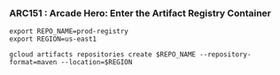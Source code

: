 ### ARC151 :  Arcade Hero: Enter the Artifact Registry Container 

```
export REPO_NAME=prod-registry
export REGION=us-east1
```

```
gcloud artifacts repositories create $REPO_NAME --repository-format=maven --location=$REGION
```
